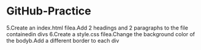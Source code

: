 # GitHub-Practice
5.Create an index.html filea.Add 2 headings and 2 paragraphs to the file containedin divs
6.Create a style.css filea.Change the background color of the bodyb.Add a different border to each div